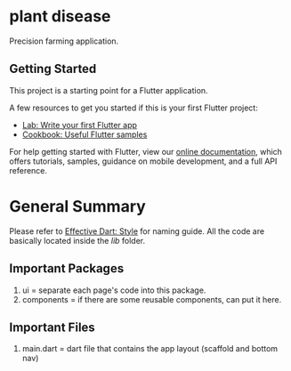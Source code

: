 # plant disease

Precision farming application.

## Getting Started

This project is a starting point for a Flutter application.

A few resources to get you started if this is your first Flutter project:

- [Lab: Write your first Flutter app](https://flutter.dev/docs/get-started/codelab)
- [Cookbook: Useful Flutter samples](https://flutter.dev/docs/cookbook)

For help getting started with Flutter, view our
[online documentation](https://flutter.dev/docs), which offers tutorials,
samples, guidance on mobile development, and a full API reference.

# General Summary
Please refer to [Effective Dart: Style](https://dart.dev/guides/language/effective-dart/style) for naming guide.
All the code are basically located inside the *lib* folder.

## Important Packages
1. ui = separate each page's code into this package.
2. components = if there are some reusable components, can put it here.

## Important Files
1. main.dart = dart file that contains the app layout (scaffold and bottom nav)
